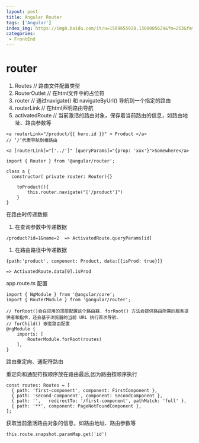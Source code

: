 ```yaml
---
layout: post
title: Angular Router
tags: ['Angular']
index_img: https://img0.baidu.com/it/u=1569655928,1360085629&fm=253&fmt=auto&app=138&f=JPEG?w=750&h=375
categories:
 - FrontEnd
---
```


# router
1. Routes   // 路由文件配置类型
2. RouterOutlet    // 在html文件中的占位符
3. router    //  通过navigate() 和 navigateByUrl() 导航到一个指定的路由
4. routerLink  //  在html声明路由导航
5. activatedRoute   // 当前激活的路由对象，保存着当前路由的信息，如路由地址、路由参数等

```tsx
<a routerLink="/product/{{ hero.id }}" > Product </a>  
// ‘/’代表导航到根路由

<a [routerLink]="['../']" [queryParams]="{prop: 'xxx'}">Somewhere</a>
```

```tsx
import { Router } from '@angular/router';

class a {
  constructor( private router: Router){}

	toProduct(){
		this.router.navigate("['/product']")
	}
}
```

在路由时传递数据

1.  在查询参数中传递数据

```tsx
/product?id=1&name=2  => ActivatedRoute.queryParams[id]
```

1. 在路由路径中传递数据

```tsx
{path:'product', component: Product, data:[{isProd: true}]}

=> ActivatedRoute.data[0].isProd
```

app.route.ts 配置

```tsx
import { NgModule } from '@angular/core';
import { RouterModule } from '@angular/router';

// forRoot()会在应用的顶层配置这个路由器. forRoot() 方法会提供路由所需的服务提供者和指令，还会基于浏览器的当前 URL 执行首次导航.
// forChild() 嵌套路由配置
@ngModule {
	imports: [ 
		RouterModule.forRoot(routes) 
	],
}
```

路由重定向、通配符路由

重定向和通配符按顺序放在路由最后,因为路由按顺序执行

```tsx
const routes: Routes = [
  { path: 'first-component', component: FirstComponent },
  { path: 'second-component', component: SecondComponent },
  { path: '',   redirectTo: '/first-component', pathMatch: 'full' }, 
  { path: '**', component: PageNotFoundComponent },  
];
```

获取当前激活路由对象的信息，如路由地址、路由参数等

```tsx
this.route.snapshot.paramMap.get('id')
```
